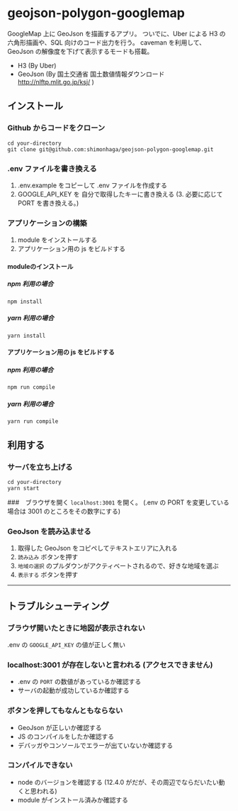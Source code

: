 # geojson-polygon-googlemap

GoogleMap 上に GeoJson を描画するアプリ。
ついでに、Uber による H3 の 六角形描画や、SQL 向けのコード出力を行う。
caveman を利用して、GeoJson の解像度を下げて表示するモードも搭載。

* H3 (By Uber)
* GeoJson (By 国土交通省 国土数値情報ダウンロード http://nlftp.mlit.go.jp/ksj/ )

## インストール

### Github からコードをクローン
```cli
cd your-directory
git clone git@github.com:shimonhaga/geojson-polygon-googlemap.git
```

### .env ファイルを書き換える
1. .env.example をコピーして .env ファイルを作成する
2. GOOGLE_API_KEY を 自分で取得したキーに書き換える
(3. 必要に応じて PORT を書き換える。)

### アプリケーションの構築
1. module をインストールする
2. アプリケーション用の js をビルドする

#### moduleのインストール
##### npm 利用の場合
`npm install`
##### yarn 利用の場合
`yarn install`

#### アプリケーション用の js をビルドする
##### npm 利用の場合
`npm run compile`
##### yarn 利用の場合
`yarn run compile`

## 利用する
### サーバを立ち上げる
```cli
cd your-directory
yarn start
```

###　ブラウザを開く
`localhost:3001` を開く。
(.env の PORT を変更している場合は 3001 のところをその数字にする)

### GeoJson を読み込ませる
1. 取得した GeoJson をコピペしてテキストエリアに入れる
2. `読み込み` ボタンを押す
3. `地域の選択` のプルダウンがアクティベートされるので、好きな地域を選ぶ
4. `表示する` ボタンを押す

-----

## トラブルシューティング
### ブラウザ開いたときに地図が表示されない
.env の `GOOGLE_API_KEY` の値が正しく無い

### localhost:3001 が存在しないと言われる (アクセスできません)
* .env の `PORT` の数値があっているか確認する
* サーバの起動が成功しているか確認する

### ボタンを押してもなんともならない
* GeoJson が正しいか確認する
* JS のコンパイルをしたか確認する
* デバッガやコンソールでエラーが出ていないか確認する

### コンパイルできない
* node のバージョンを確認する (12.4.0 がだが、その周辺でならだいたい動くと思われる)
* module がインストール済みか確認する
